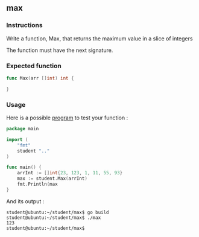 ## max

### Instructions

Write a function, Max, that returns the maximum value in a slice of integers

The function must have the next signature.

### Expected function

```go
func Max(arr []int) int {

}
```

### Usage

Here is a possible [program](TODO-LINK) to test your function :

```go
package main

import (
	"fmt"
	student ".."
)

func main() {
	arrInt := []int{23, 123, 1, 11, 55, 93}
	max := student.Max(arrInt)
	fmt.Println(max
}
```

And its output :

```console
student@ubuntu:~/student/max$ go build
student@ubuntu:~/student/max$ ./max
123
student@ubuntu:~/student/max$
```
